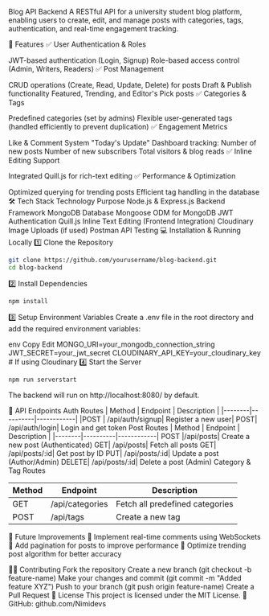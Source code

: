 Blog API Backend
A RESTful API for a university student blog platform, enabling users to create, edit, and manage posts with categories, tags, authentication, and real-time engagement tracking.

🚀 Features
✅ User Authentication & Roles

JWT-based authentication (Login, Signup)
Role-based access control (Admin, Writers, Readers)
✅ Post Management

CRUD operations (Create, Read, Update, Delete) for posts
Draft & Publish functionality
Featured, Trending, and Editor's Pick posts
✅ Categories & Tags

Predefined categories (set by admins)
Flexible user-generated tags (handled efficiently to prevent duplication)
✅ Engagement Metrics

Like & Comment System
"Today's Update" Dashboard tracking:
Number of new posts
Number of new subscribers
Total visitors & blog reads
✅ Inline Editing Support

Integrated Quill.js for rich-text editing
✅ Performance & Optimization

Optimized querying for trending posts
Efficient tag handling in the database
🛠️ Tech Stack
Technology	Purpose
Node.js & Express.js	Backend Framework
MongoDB	Database
Mongoose	ODM for MongoDB
JWT	Authentication
Quill.js	Inline Text Editing (Frontend Integration)
Cloudinary	Image Uploads (if used)
Postman	API Testing
💻 Installation & Running Locally
1️⃣ Clone the Repository
```sh
git clone https://github.com/yourusername/blog-backend.git
cd blog-backend
```
2️⃣ Install Dependencies
```sh
npm install
```
3️⃣ Setup Environment Variables
Create a .env file in the root directory and add the required environment variables:

env
Copy
Edit
MONGO_URI=your_mongodb_connection_string
JWT_SECRET=your_jwt_secret
CLOUDINARY_API_KEY=your_cloudinary_key  # If using Cloudinary
4️⃣ Start the Server
```sh
npm run serverstart
```
The backend will run on http://localhost:8080/ by default.

📡 API Endpoints
Auth Routes
| Method | Endpoint | Description |
|--------|----------|------------|
|POST |	/api/auth/signup|	Register a new user|
POST|	/api/auth/login|	Login and get token
Post Routes
| Method | Endpoint | Description |
|--------|----------|------------|
POST	|/api/posts|	Create a new post (Authenticated)
GET|	/api/posts|	Fetch all posts
GET|	/api/posts/:id|	Get post by ID
PUT|	/api/posts/:id|	Update a post (Author/Admin)
DELETE|	/api/posts/:id|	Delete a post (Admin)
Category & Tag Routes

| Method | Endpoint | Description |
|--------|----------|------------|
GET	| /api/categories|	Fetch all predefined categories
POST |	/api/tags|	Create a new tag
🚀 Future Improvements
🔹 Implement real-time comments using WebSockets
🔹 Add pagination for posts to improve performance
🔹 Optimize trending post algorithm for better accuracy

👨‍💻 Contributing
Fork the repository
Create a new branch (git checkout -b feature-name)
Make your changes and commit (git commit -m "Added feature XYZ")
Push to your branch (git push origin feature-name)
Create a Pull Request
📜 License
This project is licensed under the MIT License.
🔗 GitHub: github.com/Nimidevs